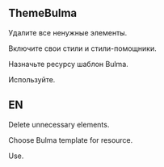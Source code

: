 ## ThemeBulma
Удалите все ненужные элементы.

Включите свои стили и стили-помощники.

Назначьте ресурсу шаблон Bulma.

Используйте.

## EN
Delete unnecessary elements.

Choose Bulma template for resource.

Use.
